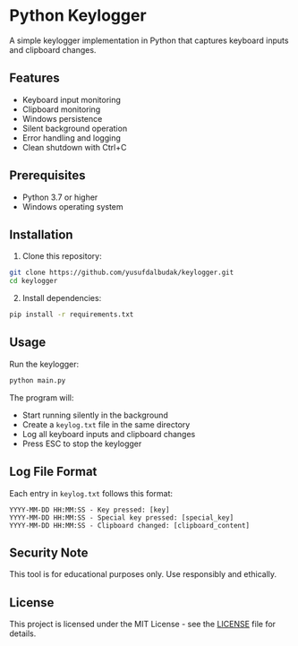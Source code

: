 # Python Keylogger

A simple keylogger implementation in Python that captures keyboard inputs and clipboard changes.

## Features

- Keyboard input monitoring
- Clipboard monitoring
- Windows persistence
- Silent background operation
- Error handling and logging
- Clean shutdown with Ctrl+C

## Prerequisites

- Python 3.7 or higher
- Windows operating system

## Installation

1. Clone this repository:
```bash
git clone https://github.com/yusufdalbudak/keylogger.git
cd keylogger
```

2. Install dependencies:
```bash
pip install -r requirements.txt
```

## Usage

Run the keylogger:
```bash
python main.py
```

The program will:
- Start running silently in the background
- Create a `keylog.txt` file in the same directory
- Log all keyboard inputs and clipboard changes
- Press ESC to stop the keylogger

## Log File Format

Each entry in `keylog.txt` follows this format:
```
YYYY-MM-DD HH:MM:SS - Key pressed: [key]
YYYY-MM-DD HH:MM:SS - Special key pressed: [special_key]
YYYY-MM-DD HH:MM:SS - Clipboard changed: [clipboard_content]
```

## Security Note

This tool is for educational purposes only. Use responsibly and ethically.

## License

This project is licensed under the MIT License - see the [LICENSE](LICENSE) file for details. 